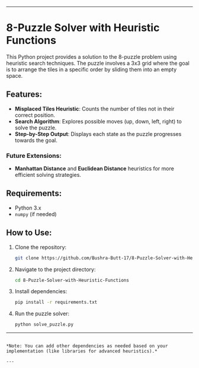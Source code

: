 
---

# 8-Puzzle Solver with Heuristic Functions

This Python project provides a solution to the 8-puzzle problem using heuristic search techniques. The puzzle involves a 3x3 grid where the goal is to arrange the tiles in a specific order by sliding them into an empty space.

## Features:
- **Misplaced Tiles Heuristic**: Counts the number of tiles not in their correct position.
- **Search Algorithm**: Explores possible moves (up, down, left, right) to solve the puzzle.
- **Step-by-Step Output**: Displays each state as the puzzle progresses towards the goal.

### Future Extensions:
- **Manhattan Distance** and **Euclidean Distance** heuristics for more efficient solving strategies.

## Requirements:
- Python 3.x
- `numpy` (if needed)

## How to Use:
1. Clone the repository:
   ```bash
   git clone https://github.com/Bushra-Butt-17/8-Puzzle-Solver-with-Heuristic-Functions.git
   ```
2. Navigate to the project directory:
   ```bash
   cd 8-Puzzle-Solver-with-Heuristic-Functions
   ```
3. Install dependencies:
   ```bash
   pip install -r requirements.txt
   ```
4. Run the puzzle solver:
   ```bash
   python solve_puzzle.py
   ```

---


```

*Note: You can add other dependencies as needed based on your implementation (like libraries for advanced heuristics).*

---

